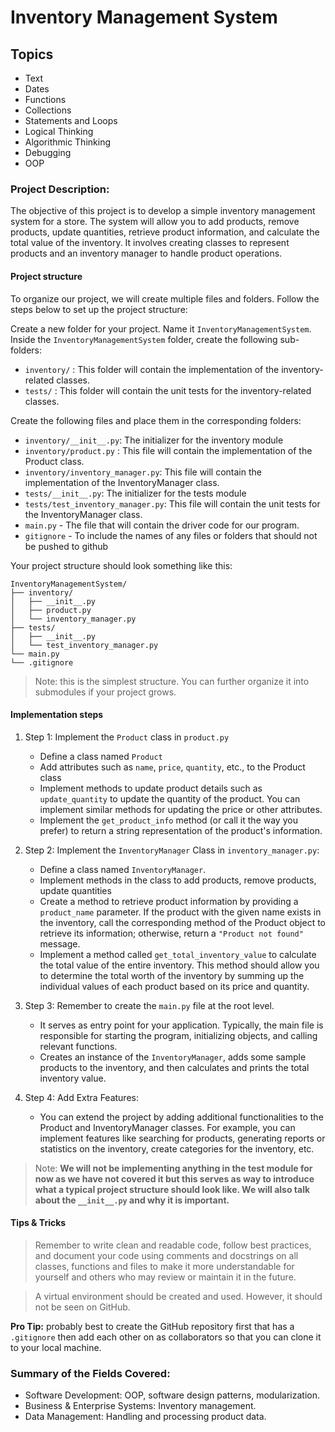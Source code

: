 # Inventory Management System

## Topics

- Text
- Dates
- Functions
- Collections
- Statements and Loops
- Logical Thinking
- Algorithmic Thinking
- Debugging
- OOP

### Project Description:

The objective of this project is to develop a simple inventory management system for a store. The system will allow you to add products, remove products, update quantities, retrieve product information, and calculate the total value of the inventory. It involves creating classes to represent products and an inventory manager to handle product operations.

#### Project structure

To organize our project, we will create multiple files and folders. Follow the steps below to set up the project structure:

Create a new folder for your project. Name it `InventoryManagementSystem`. Inside the `InventoryManagementSystem` folder, create the following sub-folders:

- `inventory/` : This folder will contain the implementation of the inventory-related classes.
- `tests/` : This folder will contain the unit tests for the inventory-related classes.

Create the following files and place them in the corresponding folders:

- `inventory/__init__.py`: The initializer for the inventory module
- `inventory/product.py` : This file will contain the implementation of the Product class.
- `inventory/inventory_manager.py`: This file will contain the implementation of the InventoryManager class.
- `tests/__init__.py`: The initializer for the tests module
- `tests/test_inventory_manager.py`: This file will contain the unit tests for the InventoryManager class.
- `main.py` - The file that will contain the driver code for our program.
- `gitignore` - To include the names of any files or folders that should not be pushed to github

Your project structure should look something like this:

    InventoryManagementSystem/
    ├── inventory/
    │   ├── __init__.py
    │   ├── product.py
    │   └── inventory_manager.py
    ├── tests/
    │   ├── __init__.py
    │   └── test_inventory_manager.py
    └── main.py
    └── .gitignore

> Note: this is the simplest structure. You can further organize it into submodules if your project grows.

#### Implementation steps

1. Step 1: Implement the `Product` class in `product.py`

   - Define a class named `Product`
   - Add attributes such as `name`, `price`, `quantity`, etc., to the Product class
   - Implement methods to update product details such as `update_quantity` to update the quantity of the product. You can implement similar methods for updating the price or other attributes.
   - Implement the `get_product_info` method (or call it the way you prefer) to return a string representation of the product's information.

2. Step 2: Implement the `InventoryManager` Class in `inventory_manager.py`:

   - Define a class named `InventoryManager`.
   - Implement methods in the class to add products, remove products, update quantities
   - Create a method to retrieve product information by providing a `product_name` parameter. If the product with the given name exists in the inventory, call the corresponding method of the Product object to retrieve its information; otherwise, return a `"Product not found"` message.
   - Implement a method called `get_total_inventory_value` to calculate the total value of the entire inventory. This method should allow you to determine the total worth of the inventory by summing up the individual values of each product based on its price and quantity.

3. Step 3: Remember to create the `main.py` file at the root level.

   - It serves as entry point for your application. Typically, the main file is responsible for starting the program, initializing objects, and calling relevant functions.
   - Creates an instance of the `InventoryManager`, adds some sample products to the inventory, and then calculates and prints the total inventory value.

4. Step 4: Add Extra Features:
   - You can extend the project by adding additional functionalities to the Product and InventoryManager classes. For example, you can implement features like searching for products, generating reports or statistics on the inventory, create categories for the inventory, etc.

> Note: **We will not be implementing anything in the test module for now as we have not covered it but this serves as way to introduce what a typical project structure should look like. We will also talk about the `__init__.py` and why it is important.**

#### Tips & Tricks

> Remember to write clean and readable code, follow best practices, and document your code using comments and docstrings on all classes, functions and files to make it more understandable for yourself and others who may review or maintain it in the future.

> A virtual environment should be created and used. However, it should not be seen on GitHub.

**Pro Tip:** probably best to create the GitHub repository first that has a `.gitignore` then add each other on as collaborators so that you can clone it to your local machine.

### Summary of the Fields Covered:

- Software Development: OOP, software design patterns, modularization.
- Business & Enterprise Systems: Inventory management.
- Data Management: Handling and processing product data.
